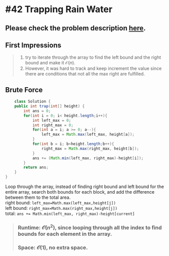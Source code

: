 # #42 Trapping Rain Water

## Please check the problem description [here](https://leetcode.com/problems/trapping-rain-water/).

## First Impressions

>1. try to iterate through the array to find the left bound and the right bound and make it  $\mathcal{O}(n)$.
>2. However, it was hard to track and keep increment the value since there are conditions that not all the max right are fulfilled.

## Brute Force
```Java
    class Solution {
    public int trap(int[] height) {
        int ans = 0;
        for(int i = 0; i< height.length;i++){
            int left_max = 0;
            int right_max = 0;
            for(int a = i; a >= 0; a--){
                left_max = Math.max(left_max, height[a]);
            }
            for(int b = i; b<height.length;b++){
                right_max = Math.max(right_max, height[b]);
            }
            ans += (Math.min(left_max, right_max)-height[i]);
        }
        return ans;
    }
}
```
Loop through the array, instead of finding right bound and left bound for the entire array, search both bounds for each block, and add the difference between them to the total area.  
right bound: `left_max=Math.max(left_max,height[j])`  
left bound: `right_max=Math.max(right_max,height[j])`  
total: `ans += Math.min(left_max, right_max)-height[current]`

>### Runtime: $\mathcal{O}(n^2)$, since looping through all the index to find bounds for each element in the array.
>### Space: $\mathcal{O}(1)$, no extra space.




